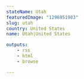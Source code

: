 ```yaml
---
stateName: Utah
featuredImage: "1296951983"
slug: utah
country: United States
name: Utah|United States

outputs:
    - rss
    - html
    - browse

---
```

